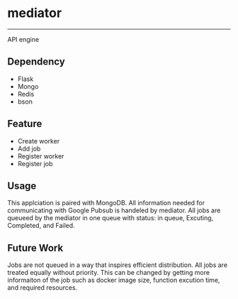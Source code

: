 # mediator
---
API engine
## Dependency
- Flask
- Mongo
- Redis
- bson
## Feature
- Create worker
- Add job
- Register worker
- Register job
## Usage
This applciation is paired with MongoDB. All information needed for communicating with Google Pubsub is handeled by mediator. All jobs are queueed by the mediator in one queue with status: in queue, Excuting, Completed, and Failed. 
## Future Work
Jobs are not queued in a way that inspires efficient distribution. All jobs are treated equally without priority. This can be changed by getting more informaiton of the job such as docker image size, function excution time, and required resources.